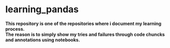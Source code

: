 # learning_pandas

**This repository is one of the repositories where i document my learning process.  
The reason is to simply show my tries and failures through code chuncks and annotations using notebooks.**
